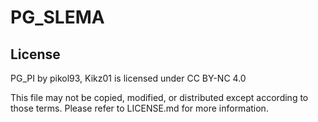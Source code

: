 # PG_SLEMA


## License

PG_PI by pikol93, Kikz01 is licensed under CC BY-NC 4.0


This file may not be copied, modified, or distributed except according to those terms.
Please refer to LICENSE.md for more information.
